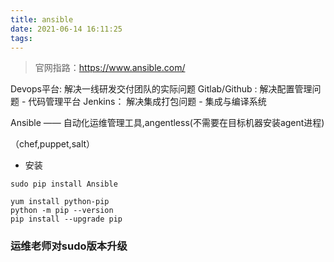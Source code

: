 ```yaml
---
title: ansible
date: 2021-06-14 16:11:25
tags:
---
```

> 官网指路：https://www.ansible.com/

Devops平台: 解决一线研发交付团队的实际问题
Gitlab/Github : 解决配置管理问题 - 代码管理平台
Jenkins： 解决集成打包问题 - 集成与编译系统

Ansible —— 自动化运维管理工具,angentless(不需要在目标机器安装agent进程)

（chef,puppet,salt）

- 安装
```
sudo pip install Ansible
```
```
yum install python-pip
python -m pip --version
pip install --upgrade pip
```

### 运维老师对sudo版本升级